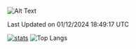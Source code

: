 ![Alt Text](https://media.tenor.com/3Gehha8RO-sAAAAC/goose-dance.gif)

<!--START_SECTION:waka-->

 Last Updated on 01/12/2024 18:49:17 UTC
<!--END_SECTION:waka-->
[![stats](https://github-readme-stats-rose-phi.vercel.app/api?username=jxncted&count_private=true)](https://github.com/jxncted/github-readme-stats)
![Top Langs](https://github-readme-stats-rose-phi.vercel.app/api/top-langs/?username=jxncted\&layout=compact&hide=c,assembly,jupyter%20notebook)
